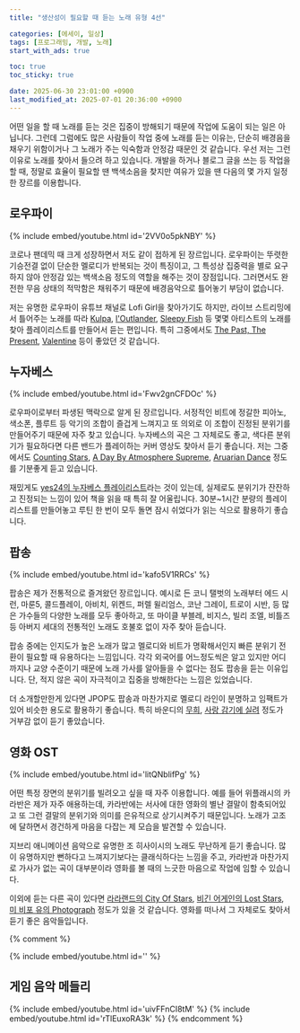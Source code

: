 ```yaml
---
title: "생산성이 필요할 때 듣는 노래 유형 4선"

categories: [에세이, 일상]
tags: [프로그래밍, 개발, 노래]
start_with_ads: true

toc: true
toc_sticky: true

date: 2025-06-30 23:01:00 +0900
last_modified_at: 2025-07-01 20:36:00 +0900
---
```


어떤 일을 할 때 노래를 듣는 것은 집중이 방해되기 때문에 작업에 도움이 되는 일은 아닙니다. 그런데 그럼에도 많은 사람들이 작업 중에 노래를 듣는 이유는, 단순히 배경음을 채우기 위함이거나 그 노래가 주는 익숙함과 안정감 때문인 것 같습니다. 우선 저는 그런 이유로 노래를 찾아서 들으려 하고 있습니다. 개발을 하거나 블로그 글을 쓰는 등 작업을 할 때, 정말로 효율이 필요할 땐 백색소음을 찾지만 여유가 있을 땐 다음의 몇 가지 일정한 장르를 이용합니다.

## **로우파이**

{% include embed/youtube.html id='2VV0o5pkNBY' %}

코로나 팬데믹 때 크게 성장하면서 저도 같이 접하게 된 장르입니다. 로우파이는 뚜렷한 기승전결 없이 단순한 멜로디가 반복되는 것이 특징이고, 그 특성상 집중력을 별로 요구하지 않아 안정감 있는 백색소음 정도의 역할을 해주는 것이 장점입니다. 그러면서도 완전한 무음 상태의 적막함은 채워주기 때문에 배경음악으로 틀어놓기 부담이 없습니다.

저는 유명한 로우파이 유튜브 채널로 Lofi Girl을 찾아가기도 하지만, 라이브 스트리밍에서 틀어주는 노래를 따라 [Kulpa](https://www.youtube.com/@Kupla/featured), [l'Outlander](https://www.youtube.com/@loutlander/featured), [Sleepy Fish](https://www.youtube.com/channel/UCNR1Pzl2T9biZWAbOXZPUwQ) 등 몇몇 아티스트의 노래를 찾아 플레이리스트를 만들어서 듣는 편입니다. 특히 그중에서도 [The Past, The Present](https://www.youtube.com/watch?v=wTKYPDjirxo), [Valentine](https://www.youtube.com/watch?v=wjCM71c0-Ok) 등이 좋았던 것 같습니다.

## **누자베스**

{% include embed/youtube.html id='Fwv2gnCFDOc' %}

로우파이로부터 파생된 맥락으로 알게 된 장르입니다. 서정적인 비트에 정갈한 피아노, 색소폰, 플루트 등 악기의 조합이 즐겁게 느껴지고 또 의외로 이 조합이 진정된 분위기를 만들어주기 때문에 자주 찾고 있습니다. 누자베스의 곡은 그 자체로도 좋고, 색다른 분위기가 필요하다면 다른 밴드가 플레이하는 커버 영상도 찾아서 듣기 좋습니다. 저는 그중에서도 [Counting Stars](https://www.youtube.com/watch?v=IXa0kLOKfwQ), [A Day By Atmosphere Supreme](https://www.youtube.com/watch?v=mnyUhXsWiX8), [Aruarian Dance](https://www.youtube.com/watch?v=qYcoJpqCha4) 정도를 기분좋게 듣고 있습니다.

재밌게도 [yes24의 누자베스 플레이리스트](https://www.youtube.com/watch?v=9CSjtzOueFo)라는 것이 있는데, 실제로도 분위기가 잔잔하고 진정되는 느낌이 있어 책을 읽을 때 특히 잘 어울립니다. 30분~1시간 분량의 플레이리스트를 만들어놓고 루틴 한 번이 모두 돌면 잠시 쉬었다가 읽는 식으로 활용하기 좋습니다.

## **팝송**

{% include embed/youtube.html id='kafo5V1RRCs' %}

팝송은 제가 전통적으로 즐겨왔던 장르입니다. 예시로 든 코니 탤벗의 노래부터 에드 시런, 마룬5, 콜드플레이, 아비치, 위켄드, 퍼렐 윌리엄스, 코난 그레이, 트로이 시반, 등 많은 가수들의 다양한 노래를 모두 좋아하고, 또 마이클 부블레, 비지스, 빌리 조엘, 비틀즈 등 아버지 세대의 전통적인 노래도 호불호 없이 자주 찾아 듣습니다.

팝송 중에는 인지도가 높은 노래가 많고 멜로디와 비트가 명확해서인지 빠른 분위기 전환이 필요할 때 유용하다는 느낌입니다. 각각 외국어를 어느정도씩은 알고 있지만 어디까지나 교양 수준이기 때문에 노래 가사를 알아들을 수 없다는 점도 팝송을 듣는 이유입니다. 단, 적지 않은 곡이 자극적이고 집중을 방해한다는 느낌은 있었습니다.

더 소개할만한게 있다면 JPOP도 팝송과 마찬가지로 멜로디 라인이 분명하고 임팩트가 있어 비슷한 용도로 활용하기 좋습니다. 특히 바운디의 [무희](https://www.youtube.com/watch?v=7HgJIAUtICU), [사랑 감기에 실려](https://www.youtube.com/watch?v=7HgJIAUtICU) 정도가 거부감 없이 듣기 좋았습니다.

## **영화 OST**

{% include embed/youtube.html id='litQNblifPg' %}

어떤 특정 장면의 분위기를 빌려오고 싶을 때 자주 이용합니다. 예를 들어 위플래시의 카라반은 제가 자주 애용하는데, 카라반에는 서사에 대한 영화의 별난 결말이 함축되어있고 또 그런 결말의 분위기와 의미를 은유적으로 상기시켜주기 때문입니다. 노래가 고조에 달하면서 경건하게 마음을 다잡는 제 모습을 발견할 수 있습니다.

지브리 애니메이션 음악으로 유명한 조 히사이시의 노래도 무난하게 듣기 좋습니다. 많이 유명하지만 뻔하다고 느껴지기보다는 클래식하다는 느낌을 주고, 카라반과 마찬가지로 가사가 없는 곡이 대부분이라 영화를 볼 때의 느긋한 마음으로 작업에 임할 수 있습니다.

이외에 듣는 다른 곡이 있다면 [라라랜드의 City Of Stars](https://www.youtube.com/watch?v=q9TQFZJ2biM), [비긴 어게인의 Lost Stars](https://www.youtube.com/watch?v=cL4uhaQ58Rk), [미 비포 유의 Photograph](https://www.youtube.com/watch?v=nSDgHBxUbVQ) 정도가 있을 것 같습니다. 영화를 떠나서 그 자체로도 찾아서 듣기 좋은 음악들입니다.

{% comment %}

{% include embed/youtube.html id='' %}

## **게임 음악 메들리**

{% include embed/youtube.html id='uivFFnCI8tM' %}
{% include embed/youtube.html id='rTlEuxoRA3k' %}
{% endcomment %}